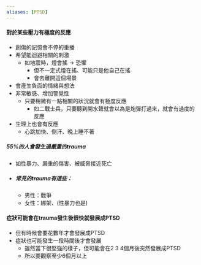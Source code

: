 ```yaml
---
aliases: [PTSD]
---
```


#### 對於某些壓力有極度的反應
- 創傷的記憶會不停的重播
- 希望能迴避相關的刺激
	- 如地震時，燈會搖 -> 恐懼
		- 但不一定式燈在搖、可能只是他自己在搖
		- 會去離開這個場景
- 會產生負面的情緒與想法
- 非常敏感、增加警覺性
	- 只要稍微有一點相關的狀況就會有極度反應
		- 如二戰士兵，只要聽到開水聲就會以為是炮彈打過來，就會有過度的反應
- 生理上也會有反應
	- 心跳加快、倒汗、晚上睡不著
#####  55%的人會發生過嚴重的trauma
- 如性暴力、嚴重的傷害、被威脅接近死亡
- ##### 常見的trauma有這些：
	- 男性：戰爭
	- 女性：綁架、(性暴力也是)

#### 症狀可能會在trauma發生後很快就發展成PTSD
- 但有時候會要花數年才會發展成PTSD
- 症狀也可能發生一段時間後才會發展
	- 雖然當下很堅強的樣子，但可能會在2 3 4個月後突然發展成PTSD
	- 所以要觀察至少6個月以上
